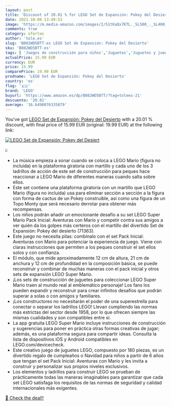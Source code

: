 ```yaml
---
layout: post
title: 'Discount of 20.01 % for LEGO Set de Expansión: Pokey del Desiert'
date: 2021-10-08 13:49:53
image: 'https://m.media-amazon.com/images/I/51tKaQx7KTL._SL500_._SL400_.jpg'
comments: true
category: ofertas
author: 'tole.es'
slug: 'B082WD5BTT-es LEGO Set de Expansión: Pokey del Desierto'
sku: 'B082WD5BTT-es'
tags: [ 'Juegos de construcción para niños','Juguetes','Juguetes y juegos','Sets de construcción','lego', ]
actualPrice: 15.99 EUR
currency: EUR
price: 15.99
comparePrice: 19.99 EUR
prodname: 'LEGO Set de Expansión: Pokey del Desierto'
country: 'es'
flag: '🇪🇸'
brand: 'LEGO'
buyurl: 'https://www.amazon.es/dp/B082WD5BTT/?tag=tolees-21'
descuento: '20.01'
average: '16.6490076335879'
---
```


You've got [LEGO Set de Expansión: Pokey del Desierto](https://www.amazon.es/dp/B082WD5BTT/?tag=tolees-21) with a  20.01 % discount, with final price of 15.99 EUR (original: 19.99 EUR) at the following link:

[![LEGO Set de Expansión: Pokey del Desiert](https://m.media-amazon.com/images/I/51tKaQx7KTL._SL500_._SL400_.jpg)](https://www.amazon.es/dp/B082WD5BTT/?tag=tolees-21)

ℹ️:

- La música empieza a sonar cuando se coloca a LEGO Mario (figura no incluida) en la plataforma giratoria con martillo y cada uno de los 3 ladrillos de acción de este set de construcción para peques hace reaccionar a LEGO Mario de diferentes maneras cuando salta sobre ellos.
- Este set contiene una plataforma giratoria con un martillo que LEGO Mario (figura no incluida) usa para eliminar sección a sección a la figura con forma de cactus de un Pokey construible, así como una figura de un Topo Monty que será necesario derrotar para obtener más recompensas.
- Los niños podrán añadir un emocionante desafío a su set LEGO Super Mario Pack Inicial: Aventuras con Mario y competir contra sus amigos a ver quién da los golpes más certeros con el martillo del divertido Set de Expansión: Pokey del desierto (71363).
- Este juego no necesita pilas: combínalo con el set Pack Inicial: Aventuras con Mario para potenciar la experiencia de juego. Viene con claras instrucciones que permiten a los peques construir el set ellos solos y con confianza.
- El módulo, que mide aproximadamente 12 cm de altura, 21 cm de anchura y 12 cm de profundidad en la composición básica, se puede reconstruir y combinar de muchas maneras con el pack inicial y otros sets de expansión LEGO Super Mario.
- ¡Los sets de construcción de juguetes para coleccionar LEGO Super Mario traen al mundo real al emblemático personaje! Los fans los pueden expandir y reconstruir para crear infinitos desafíos que podrán superar a solas o con amigos y familiares.
- ¡Los constructores no necesitarán el poder de una superestrella para conectar o separar los ladrillos LEGO! Llevan cumpliendo las normas más estrictas del sector desde 1958, por lo que ofrecen siempre las mismas cualidades y son compatibles entre sí.
- La app gratuita LEGO Super Mario incluye instrucciones de construcción y sugerencias para poner en práctica otras formas creativas de jugar; además, es una plataforma segura para compartir ideas. Consulta la lista de dispositivos iOS y Android compatibles en LEGO.com/devicecheck.
- Este creativo juego de juguetes LEGO, compuesto por 180 piezas, es un divertido regalo de cumpleaños o Navidad para niños a partir de 6 años que tengan el set Pack Inicial: Aventuras con Mario y les invita a construir y personalizar sus propios niveles exclusivos.
- Los elementos y ladrillos para construir LEGO se prueban de prácticamente todas las maneras imaginables para garantizar que cada set LEGO satisfaga los requisitos de las normas de seguridad y calidad internacionales más exigentes.

[🛒 Check the deal!!](https://www.amazon.es/dp/B082WD5BTT/?tag=tolees-21)
